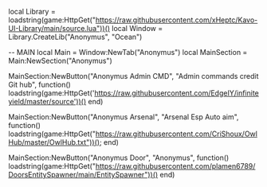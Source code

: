 local Library = loadstring(game:HttpGet("https://raw.githubusercontent.com/xHeptc/Kavo-UI-Library/main/source.lua"))()
local Window = Library.CreateLib("Anonymus", "Ocean")

-- MAIN
local Main = Window:NewTab("Anonymus")
local MainSection = Main:NewSection("Anonymus")


MainSection:NewButton("Anonymus Admin CMD", "Admin  commands credit Git hub", function()
    loadstring(game:HttpGet('https://raw.githubusercontent.com/EdgeIY/infiniteyield/master/source'))()
end)


MainSection:NewButton("Anonymus Arsenal", "Arsenal Esp Auto aim", function()
    loadstring(game:HttpGet("https://raw.githubusercontent.com/CriShoux/OwlHub/master/OwlHub.txt"))();
end)


MainSection:NewButton("Anonymus Door", "Anonymus", function()
    loadstring(game:HttpGet("https://raw.githubusercontent.com/plamen6789/DoorsEntitySpawner/main/EntitySpawner"))()
end)

